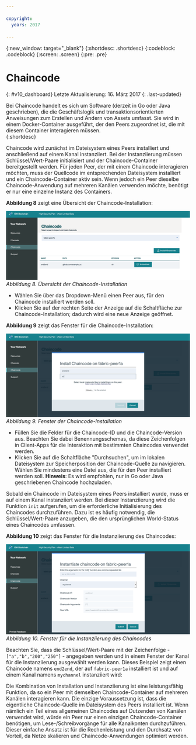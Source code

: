 ```yaml
---

copyright:
  years: 2017

---
```


{:new_window: target="_blank"}
{:shortdesc: .shortdesc}
{:codeblock: .codeblock}
{:screen: .screen}
{:pre: .pre}

# Chaincode
{: #v10_dashboard}
Letzte Aktualisierung: 16. März 2017
{: .last-updated}

Bei Chaincode handelt es sich um Software (derzeit in Go oder Java geschrieben), die die Geschäftslogik und transaktionsorientierten Anweisungen zum Erstellen und Ändern von Assets umfasst. Sie wird in einem Docker-Container ausgeführt, der den Peers zugeordnet ist, die mit diesem Container interagieren müssen.  
{:shortdesc}

Chaincode wird zunächst im Dateisystem eines Peers installiert und anschließend auf einem Kanal instanziiert. Bei der Instanziierung müssen Schlüssel/Wert-Paare initialisiert und der Chaincode-Container bereitgestellt werden. Für jeden Peer, der mit
einem Chaincode interagieren möchten, muss der Quellcode im entsprechenden Dateisystem installiert und ein Chaincode-Container aktiv sein. Wenn jedoch ein Peer dieselbe Chaincode-Anwendung auf mehreren Kanälen verwenden möchte, benötigt er nur eine einzelne Instanz des Containers.  

**Abbildung 8** zeigt eine Übersicht der Chaincode-Installation:

![Blockchain-Netz](images/chaincode_install_overview.png "Chaincode-Installation")
*Abbildung 8. Übersicht der Chaincode-Installation*

* Wählen Sie über das Dropdown-Menü einen Peer aus, für den Chaincode installiert werden soll.  
* Klicken Sie auf der rechten Seite der Anzeige auf die Schaltfläche zur Chaincode-Installation; dadurch wird eine neue Anzeige geöffnet.

**Abbildung 9** zeigt das Fenster für die Chaincode-Installation:

![Blockchain-Netz](images/chaincode_install.png "Chaincode-Installation")
*Abbildung 9. Fenster der Chaincode-Installation*

* Füllen Sie die Felder für die Chaincode-ID und die Chaincode-Version aus. Beachten Sie dabei Benennungsschemas, da diese Zeichenfolgen in Client-Apps für die Interaktion mit bestimmten Chaincodes verwendet werden.
* Klicken Sie auf die Schaltfläche "Durchsuchen", um im lokalen Dateisystem zur Speicherposition der Chaincode-Quelle zu navigieren. Wählen Sie mindestens eine Datei aus, die für den Peer installiert werden soll. **Hinweis**: Es wird empfohlen, nur in Go oder Java geschriebenen Chaincode hochzuladen.  

Sobald ein Chaincode im Dateisystem eines Peers installiert wurde, muss er auf einem Kanal instanziiert werden. Bei dieser Instanziierung wird die Funktion `init` aufgerufen, um die erforderliche Initialisierung des Chaincodes durchzuführen. Dazu ist es häufig notwendig, die Schlüssel/Wert-Paare anzugeben, die den ursprünglichen World-Status eines Chaincodes umfassen.

**Abbildung 10** zeigt das Fenster für die Instanziierung des Chaincodes: 

![Blockchain-Netz](images/chaincode_instantiate.png "Chaincode-Instanziierung")
*Abbildung 10. Fenster für die Instanziierung des Chaincodes*

Beachten Sie, dass die Schlüssel/Wert-Paare mit der Zeichenfolge - `["a","b","200","250"]` - angegeben werden und in einem Fenster der Kanal für die Instanziierung ausgewählt werden kann. Dieses Beispiel zeigt einen Chaincode namens `end2end`, der auf `fabric-peer1a` installiert ist und auf einem Kanal namens `mychannel` instanziiert wird:

Die Kombination von Installation und Instanziierung ist eine leistungsfähig Funktion, da so ein Peer mit demselben Chaincode-Container auf mehreren Kanälen interagieren kann. Die einzige Voraussetzung ist, dass die eigentliche Chaincode-Quelle im Dateisystem des Peers installiert ist. Wenn nämlich ein Teil eines allgemeinen Chaincodes auf Dutzenden von Kanälen verwendet wird, würde ein Peer nur einen einzigen Chaincode-Container benötigen, um Lese-/Schreibvorgänge für alle Kanalkonten durchzuführen. Dieser einfache Ansatz ist für die Rechenleistung und den Durchsatz von Vorteil, da Netze skalieren und Chaincode-Anwendungen optimiert werden.    
